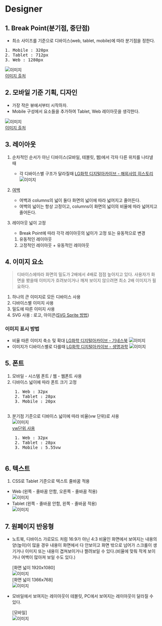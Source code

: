 # Designer

## 1. Break Point(분기점, 중단점)
* 최소 사이즈를 기준으로 디바이스(web, tablet, mobile)에 따라 분기점을 정한다.  
<pre>
1. Mobile : 320px
2. Tablet : 712px
3. Web : 1280px
</pre>

![이미지](/img/responsive-breakpoint01.png)  
[이미지 출처](https://uxplanet.org/responsive-design-best-practices-c6d3f5fd163b)  

## 2. 모바일 기준 기획, 디자인
* 가장 작은 뷰에서부터 시작하자.  
* Mobile 구성에서 요소들을 추가하여 Tablet, Web 레이아웃을 생각한다.

![이미지](/img/design-mobile-first.png)  
[이미지 출처](https://uxplanet.org/responsive-design-best-practices-c6d3f5fd163b)  

## 3. 레이아웃
1. 순차적인 순서가 아닌 디바이스(모바일, 테블릿, 웹)에서 각자 다른 위치를 나타낼 때  
    - 각 디바이스별 구조가 달라질때 [LG화학 디지털아카이브 - 해외사업 히스토리](http://developers.xeogen.com/blythe/lgarchive/overseas.html)  
    ![이미지](/img/layout.jpg)  

2. [여백](https://codepen.io/blythe4/pen/MLjwYw/)
    - 여백과 columns의 넓이 둘다 화면의 넓이에 따라 넓어지고 줄어든다.  
    - 여백의 넓이는 항상 고정이고, columns이 화면의 넓이의 비율에 따라 넓어지고 줄어든다.  

3. 레이아웃 넓이 고정
    - Break Point에 따라 각각 레이아웃의 넓이가 고정 또는 유동적으로 변경
    1. 유동적인 레이아웃
    2. 고정적인 레이아웃 + 유동적인 레이아웃

## 4. 이미지 요소
> 디바이스에따라 화면의 밀도가 2배에서 4배로 점점 높아지고 있다. 사용자가 화면을 봤을때 이미지가 흐려보이거나 깨져 보이지 않으려면 최소 2배 이미지가 필요하다.  

1. 하나의 큰 이미지로 모든 디바이스 사용
2. 디바이스별 이미지 사용
3. 밀도에 따른 이미지 사용
4. SVG 사용 : 로고, 아이콘([SVG Sprite 방법](https://a11y.gitbook.io/graphics-aria/svg-graphics/sprites))

### 이미지 표시 방법
* 비율 따른 이미지 축소 및 확대 [LG화학 디지털아카이브 - 기네스북](http://developers.xeogen.com/blythe/lgarchive/guinness.html)
![이미지](/img/image-01.jpg)  
* 이미지가 디바이스별로 다를때 [LG화학 디지털아카이브 - 생명과학](http://developers.xeogen.com/blythe/lgarchive/bioproduct.html)
![이미지](/img/image-02.jpg)  

## 5. 폰트  
1. 모바일 - 시스템 폰트 / 웹 - 웹폰트 사용
2. 디바이스 넓이에 따라 폰트 크기 고정
    <pre>
    1. Web : 32px
    2. Tablet : 28px
    3. Mobile : 20px
    </pre>
3. 분기점 기준으로 디바이스 넓이에 따라 비율(vw 단위)로 사용  
![이미지](/img/rwd-font.png)  
    [vw단위 사용](https://www.aristidebenoist.com/)
    <pre>
    1. Web : 32px
    2. Tablet : 28px
    3. Mobile : 5.55vw
    </pre>

## 6. 텍스트
1. CSS로 Tablet 기준으로 텍스트 줄바꿈 적용
* Web (왼쪽 - 줄바꿈 안함, 오른쪽 - 줄바꿈 적용)  
![이미지](/img/text.jpg) 
* Tablet (왼쪽 - 줄바꿈 안함, 왼쪽 - 줄바꿈 적용)  
![이미지](/img/text-nowrap.jpg)  

## 7. 원페이지 반응형
* 노트북, 디바이스 가로모드 처럼 16:9가 아닌 4:3 비율인 화면에서 보여지는 내용의 양(높이)이 많을 경우 내용이 화면에서 다 안보이고 화면 밖으로 넘어가 스크롤이 생기거나 이미지 또는 내용이 겹쳐보이거나 짤려보일 수 있다.(비율에 맞춰 작게 보이거나 여백이 많아져 보일 수도 있다.)  

    [화면 넓이 1920x1080]  
    ![이미지](/img/full-layout-1920.png)  
    [화면 넓이 1366x768]  
    ![이미지](/img/full-layout-1366.png)  
* 모바일에서 보여지는 레이아웃이 테블릿, PC에서 보여지는 레이아웃이 달라질 수 있다.

    [모바일]  
    ![이미지](/img/full-layout-mobile.png)  